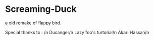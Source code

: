 # Screaming-Duck
a old remake of flappy bird.


Special thanks to : /n
Ducanger/n
Lazy foo's turtorial/n
Akari Hassan/n
